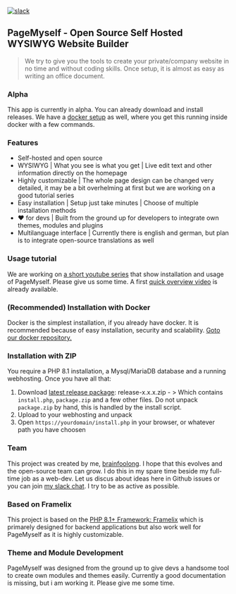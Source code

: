 [![slack](https://img.shields.io/badge/Join%20our%20Slack%20Chat-4A154B?logo=slack&logoColor=white)](https://scripts.0x.at/github-webhooks/slack-join/)

## PageMyself - Open Source Self Hosted WYSIWYG Website Builder

> We try to give you the tools to create your private/company website in no time and without coding skills. Once setup, it is almost as easy as writing an office document.

### Alpha

This app is currently in alpha. You can already download and install releases. We have
a [docker setup](https://github.com/NullixAT/pagemyself-docker) as well, where you get this running inside docker with a
few commands.

### Features

* Self-hosted and open source
* WYSIWYG | What you see is what you get | Live edit text and other information directly on the homepage
* Highly customizable | The whole page design can be changed very detailed, it may be a bit overhelming at first but we
  are working on a good tutorial series
* Easy installation | Setup just take minutes | Choose of multiple installation methods
* :heart: for devs | Built from the ground up for developers to integrate own themes, modules and plugins
* Multilanguage interface | Currently there is english and german, but plan is to integrate open-source translations as
  well

### Usage tutorial

We are working on [a short youtube series](https://www.youtube.com/playlist?list=PLFckrKcNoDynWKpyM-_Zc6r-UjLA-BiX8)
that show installation and usage of PageMyself. Please give us some time. A
first [quick overview video](https://www.youtube.com/watch?v=gDBCgJ9qzvI&list=PLFckrKcNoDynWKpyM-_Zc6r-UjLA-BiX8) is
already available.

### (Recommended) Installation with Docker

Docker is the simplest installation, if you already have docker. It is recommended because of easy installation,
security and scalability.
[Goto our docker repository.](https://github.com/NullixAT/pagemyself-docker)

### Installation with ZIP

You require a PHP 8.1 installation, a Mysql/MariaDB database and a running webhosting. Once you have all that:

1. Download [latest release package](https://github.com/NullixAT/pagemyself/releases/latest): release-x.x.x.zip - >
   Which contains `install.php`, `package.zip` and a few other files. Do not unpack `package.zip` by hand, this is
   handled by the install script.
2. Upload to your webhosting and unpack
3. Open `https://yourdomain/install.php` in your browser, or whatever path you have choosen

### Team

This project was created by me, [brainfoolong](https://github.com/brainfoolong). I hope that this evolves and the
open-source team can grow. I do this in my spare time beside my full-time job as a web-dev. Let us discus about ideas
here in Github issues or you can join [my slack chat](https://scripts.0x.at/github-webhooks/slack-join/). I try to be as
active as possible.

### Based on Framelix

This project is based on the [PHP 8.1+ Framework: Framelix](https://github.com/NullixAT/framelix-core) which is
primarely designed for backend applications but also work well for PageMyself as it is highly customizable.

### Theme and Module Development

PageMyself was designed from the ground up to give devs a handsome tool to create own modules and themes easily.
Currently a good documentation is missing, but i am working it. Please give me some time.